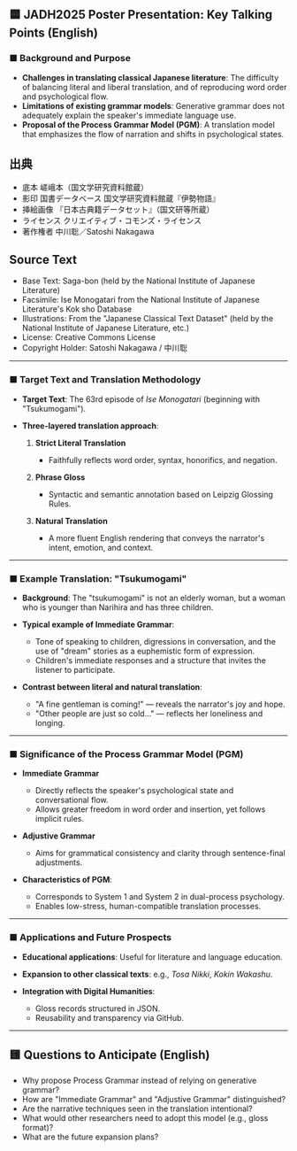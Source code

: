 ## 🟦 JADH2025 Poster Presentation: Key Talking Points (English)

### ■ Background and Purpose

* **Challenges in translating classical Japanese literature**: The difficulty of balancing literal and liberal translation, and of reproducing word order and psychological flow.
* **Limitations of existing grammar models**: Generative grammar does not adequately explain the speaker's immediate language use.
* **Proposal of the Process Grammar Model (PGM)**: A translation model that emphasizes the flow of narration and shifts in psychological states.


## 出典

* 底本 嵯峨本（国文学研究資料館蔵）
* 影印 国書データベース 国文学研究資料館蔵『伊勢物語』
* 挿絵画像 『日本古典籍データセット』（国文研等所蔵）
* ライセンス クリエイティブ・コモンズ・ライセンス
* 著作権者 中川聡／Satoshi Nakagawa


## Source Text
* Base Text: Saga-bon (held by the National Institute of Japanese Literature)
* Facsimile: Ise Monogatari from the National Institute of Japanese Literature's Kok
sho Database
* Illustrations: From the "Japanese Classical Text Dataset" (held by the National Institute of
Japanese Literature, etc.)
* License: Creative Commons License
* Copyright Holder: Satoshi Nakagawa / 中川聡

---

### ■ Target Text and Translation Methodology

* **Target Text**: The 63rd episode of *Ise Monogatari* (beginning with "Tsukumogami").
* **Three-layered translation approach**:

  1. **Strict Literal Translation**

     * Faithfully reflects word order, syntax, honorifics, and negation.
  2. **Phrase Gloss**

     * Syntactic and semantic annotation based on Leipzig Glossing Rules.
  3. **Natural Translation**

     * A more fluent English rendering that conveys the narrator's intent, emotion, and context.

---

### ■ Example Translation: "Tsukumogami"

* **Background**: The "tsukumogami" is not an elderly woman, but a woman who is younger than Narihira and has three children.
* **Typical example of Immediate Grammar**:

  * Tone of speaking to children, digressions in conversation, and the use of "dream" stories as a euphemistic form of expression.
  * Children's immediate responses and a structure that invites the listener to participate.
* **Contrast between literal and natural translation**:

  * "A fine gentleman is coming!" — reveals the narrator's joy and hope.
  * "Other people are just so cold..." — reflects her loneliness and longing.

---

### ■ Significance of the Process Grammar Model (PGM)

* **Immediate Grammar**

  * Directly reflects the speaker's psychological state and conversational flow.
  * Allows greater freedom in word order and insertion, yet follows implicit rules.
* **Adjustive Grammar**

  * Aims for grammatical consistency and clarity through sentence-final adjustments.
* **Characteristics of PGM**:

  * Corresponds to System 1 and System 2 in dual-process psychology.
  * Enables low-stress, human-compatible translation processes.

---

### ■ Applications and Future Prospects

* **Educational applications**: Useful for literature and language education.
* **Expansion to other classical texts**: e.g., *Tosa Nikki*, *Kokin Wakashu*.
* **Integration with Digital Humanities**:

  * Gloss records structured in JSON.
  * Reusability and transparency via GitHub.

---

## 🟨 Questions to Anticipate (English)

* Why propose Process Grammar instead of relying on generative grammar?
* How are "Immediate Grammar" and "Adjustive Grammar" distinguished?
* Are the narrative techniques seen in the translation intentional?
* What would other researchers need to adopt this model (e.g., gloss format)?
* What are the future expansion plans?


